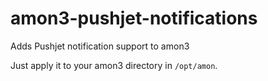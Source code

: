 # amon3-pushjet-notifications
Adds Pushjet notification support to amon3

Just apply it to your amon3 directory in `/opt/amon`.
